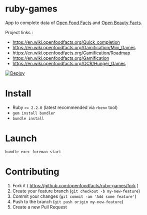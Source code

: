 ruby-games
==========

App to complete data of [Open Food Facts](https://world.openfoodfacts.org) and [Open Beauty Facts](https://world.openbeautyfacts.org).

Project links :

- https://en.wiki.openfoodfacts.org/Quick_completion
- https://en.wiki.openfoodfacts.org/Gamification/Mini_Games
- https://en.wiki.openfoodfacts.org/Gamification/Roadmap
- https://en.wiki.openfoodfacts.org/Gamification
- https://en.wiki.openfoodfacts.org/OCR/Hunger_Games

[![Deploy](https://www.herokucdn.com/deploy/button.svg)](https://heroku.com/deploy?template=https://github.com/openfoodfacts/ruby-games)

# Install

- Ruby `>= 2.2.0` (latest recommended via `rbenv` tool)
- `gem install bundler`
- `bundle install`

# Launch

`bundle exec foreman start`

# Contributing

1. Fork it ( https://github.com/openfoodfacts/ruby-games/fork )
2. Create your feature branch (`git checkout -b my-new-feature`)
3. Commit your changes (`git commit -am 'Add some feature'`)
4. Push to the branch (`git push origin my-new-feature`)
5. Create a new Pull Request
